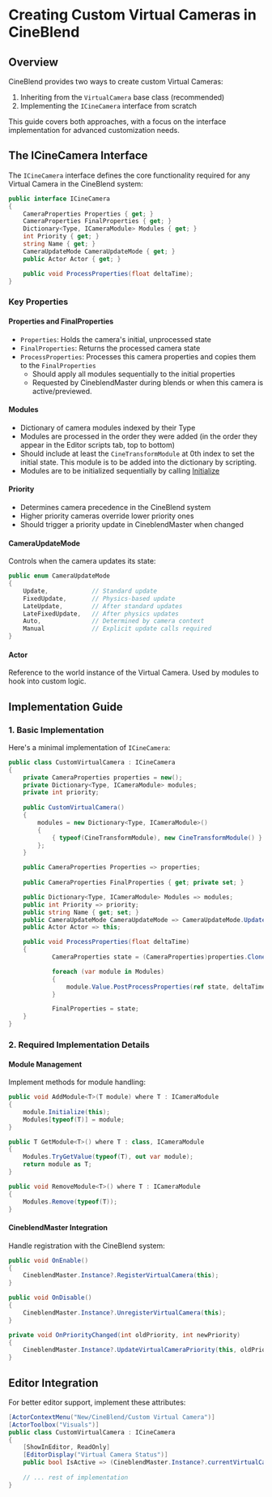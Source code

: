 # Creating Custom Virtual Cameras in CineBlend

## Overview
CineBlend provides two ways to create custom Virtual Cameras:
1. Inheriting from the `VirtualCamera` base class (recommended)
2. Implementing the `ICineCamera` interface from scratch

This guide covers both approaches, with a focus on the interface implementation for advanced customization needs.

## The ICineCamera Interface
The `ICineCamera` interface defines the core functionality required for any Virtual Camera in the CineBlend system:

```csharp
public interface ICineCamera
{
    CameraProperties Properties { get; }
    CameraProperties FinalProperties { get; }
    Dictionary<Type, ICameraModule> Modules { get; }
    int Priority { get; }
    string Name { get; }
    CameraUpdateMode CameraUpdateMode { get; }
    public Actor Actor { get; }

    public void ProcessProperties(float deltaTime);
}
```

### Key Properties

#### Properties and FinalProperties
- `Properties`: Holds the camera's initial, unprocessed state
- `FinalProperties`: Returns the processed camera state
- `ProcessProperties`: Processes this camera properties and copies them to the `FinalProperties`
  - Should apply all modules sequentially to the initial properties
  - Requested by CineblendMaster during blends or when this camera is active/previewed.


#### Modules
- Dictionary of camera modules indexed by their Type
- Modules are processed in the order they were added (in the order they appear in the Editor scripts tab, top to bottom)
- Should include at least the `CineTransformModule` at 0th index to set the initial state. This module is to be added into the dictionary by scripting.
- Modules are to be initialized sequentially by calling [Initialize](/api/Gasimo.CineBlend.ICameraModule.html#Gasimo_CineBlend_ICameraModule_Initialize_Gasimo_CineBlend_VirtualCamera_)

#### Priority
- Determines camera precedence in the CineBlend system
- Higher priority cameras override lower priority ones
- Should trigger a priority update in CineblendMaster when changed

#### CameraUpdateMode
Controls when the camera updates its state:
```csharp
public enum CameraUpdateMode
{
    Update,            // Standard update
    FixedUpdate,       // Physics-based update
    LateUpdate,        // After standard updates
    LateFixedUpdate,   // After physics updates
    Auto,              // Determined by camera context
    Manual             // Explicit update calls required
}
```

#### Actor
Reference to the world instance of the Virtual Camera. Used by modules to hook into custom logic.

## Implementation Guide

### 1. Basic Implementation
Here's a minimal implementation of `ICineCamera`:

```csharp
public class CustomVirtualCamera : ICineCamera
{
    private CameraProperties properties = new();
    private Dictionary<Type, ICameraModule> modules;
    private int priority;
    
    public CustomVirtualCamera()
    {
        modules = new Dictionary<Type, ICameraModule>()
        {
            { typeof(CineTransformModule), new CineTransformModule() }
        };
    }

    public CameraProperties Properties => properties;
    
    public CameraProperties FinalProperties { get; private set; }

    public Dictionary<Type, ICameraModule> Modules => modules;
    public int Priority => priority;
    public string Name { get; set; }
    public CameraUpdateMode CameraUpdateMode => CameraUpdateMode.Update;
    public Actor Actor => this;

    public void ProcessProperties(float deltaTime)
    {
            CameraProperties state = (CameraProperties)properties.Clone();

            foreach (var module in Modules)
            {
                module.Value.PostProcessProperties(ref state, deltaTime);
            }

            FinalProperties = state;
    }
}
```

### 2. Required Implementation Details

#### Module Management
Implement methods for module handling:
```csharp
public void AddModule<T>(T module) where T : ICameraModule
{
    module.Initialize(this);
    Modules[typeof(T)] = module;
}

public T GetModule<T>() where T : class, ICameraModule
{
    Modules.TryGetValue(typeof(T), out var module);
    return module as T;
}

public void RemoveModule<T>() where T : ICameraModule
{
    Modules.Remove(typeof(T));
}
```

#### CineblendMaster Integration
Handle registration with the CineBlend system:
```csharp
public void OnEnable()
{
    CineblendMaster.Instance?.RegisterVirtualCamera(this);
}

public void OnDisable()
{
    CineblendMaster.Instance?.UnregisterVirtualCamera(this);
}

private void OnPriorityChanged(int oldPriority, int newPriority)
{
    CineblendMaster.Instance?.UpdateVirtualCameraPriority(this, oldPriority, newPriority);
}
```


## Editor Integration
For better editor support, implement these attributes:
```csharp
[ActorContextMenu("New/CineBlend/Custom Virtual Camera")]
[ActorToolbox("Visuals")]
public class CustomVirtualCamera : ICineCamera
{
    [ShowInEditor, ReadOnly]
    [EditorDisplay("Virtual Camera Status")]
    public bool IsActive => (CineblendMaster.Instance?.currentVirtualCamera == this);
    
    // ... rest of implementation
}
```